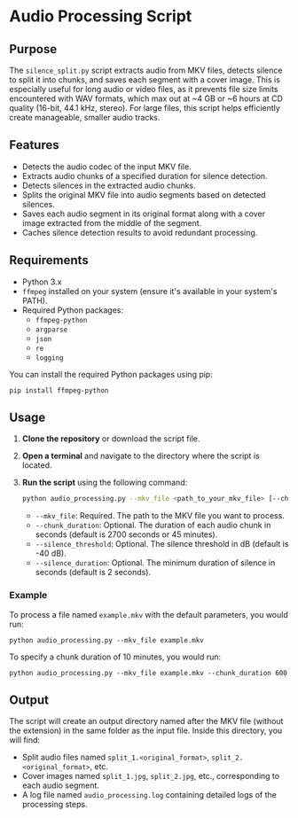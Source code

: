 # Audio Processing Script

## Purpose

The `silence_split.py` script extracts audio from MKV files, detects silence to split it into chunks, and saves each segment with a cover image. This is especially useful for long audio or video files, as it prevents file size limits encountered with WAV formats, which max out at ~4 GB or ~6 hours at CD quality (16-bit, 44.1 kHz, stereo). For large files, this script helps efficiently create manageable, smaller audio tracks.

## Features

- Detects the audio codec of the input MKV file.
- Extracts audio chunks of a specified duration for silence detection.
- Detects silences in the extracted audio chunks.
- Splits the original MKV file into audio segments based on detected silences.
- Saves each audio segment in its original format along with a cover image extracted from the middle of the segment.
- Caches silence detection results to avoid redundant processing.

## Requirements

- Python 3.x
- `ffmpeg` installed on your system (ensure it's available in your system's PATH).
- Required Python packages:
  - `ffmpeg-python`
  - `argparse`
  - `json`
  - `re`
  - `logging`

You can install the required Python packages using pip:

```
pip install ffmpeg-python
```


## Usage

1. **Clone the repository** or download the script file.

2. **Open a terminal** and navigate to the directory where the script is located.

3. **Run the script** using the following command:

   ```bash
   python audio_processing.py --mkv_file <path_to_your_mkv_file> [--chunk_duration <duration_in_seconds>] [--silence_threshold <threshold_in_dB>] [--silence_duration <duration_in_seconds>]
   ```

   - `--mkv_file`: Required. The path to the MKV file you want to process.
   - `--chunk_duration`: Optional. The duration of each audio chunk in seconds (default is 2700 seconds or 45 minutes).
   - `--silence_threshold`: Optional. The silence threshold in dB (default is -40 dB).
   - `--silence_duration`: Optional. The minimum duration of silence in seconds (default is 2 seconds).

### Example

To process a file named `example.mkv` with the default parameters, you would run:

```
python audio_processing.py --mkv_file example.mkv
```


To specify a chunk duration of 10 minutes, you would run:
```
python audio_processing.py --mkv_file example.mkv --chunk_duration 600
```

## Output

The script will create an output directory named after the MKV file (without the extension) in the same folder as the input file. Inside this directory, you will find:

- Split audio files named `split_1.<original_format>`, `split_2.<original_format>`, etc.
- Cover images named `split_1.jpg`, `split_2.jpg`, etc., corresponding to each audio segment.
- A log file named `audio_processing.log` containing detailed logs of the processing steps.